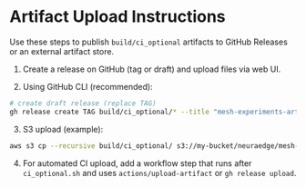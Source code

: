 # Artifact Upload Instructions

Use these steps to publish `build/ci_optional` artifacts to GitHub Releases or an external artifact store.

1) Create a release on GitHub (tag or draft) and upload files via web UI.

2) Using GitHub CLI (recommended):

```bash
# create draft release (replace TAG)
gh release create TAG build/ci_optional/* --title "mesh-experiments-artifacts-TAG" --notes "Experiment artifacts"
```

3) S3 upload (example):

```bash
aws s3 cp --recursive build/ci_optional/ s3://my-bucket/neuraedge/mesh-experiments/TAG/
```

4) For automated CI upload, add a workflow step that runs after `ci_optional.sh` and uses `actions/upload-artifact` or `gh release upload`.
